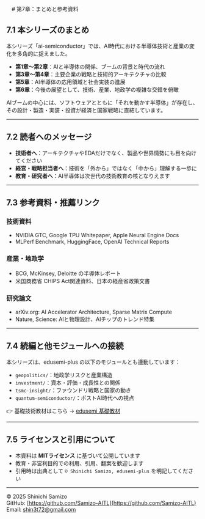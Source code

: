　# 第7章：まとめと参考資料

## 7.1 本シリーズのまとめ

本シリーズ「ai-semiconductor」では、AI時代における半導体技術と産業の変化を多角的に捉えました。

- **第1章〜第2章**：AIと半導体の関係、ブームの背景と時代の流れ  
- **第3章〜第4章**：主要企業の戦略と技術的アーキテクチャの比較  
- **第5章**：AI半導体の応用領域と社会実装の進展  
- **第6章**：今後の展望として、技術、産業、地政学の複雑な交錯を俯瞰

AIブームの中心には、ソフトウェアとともに「それを動かす半導体」が存在し、  
その設計・製造・実装・投資が経済と国家戦略に直結しています。

---

## 7.2 読者へのメッセージ

- **技術者へ**：アーキテクチャやEDAだけでなく、製品や世界情勢にも目を向けてください  
- **経営・戦略担当者へ**：技術を「外から」ではなく「中から」理解する一歩に  
- **教育・研究者へ**：AI半導体は次世代の技術教育の核となりえます

---

## 7.3 参考資料・推薦リンク

### 技術資料
- NVIDIA GTC, Google TPU Whitepaper, Apple Neural Engine Docs
- MLPerf Benchmark, HuggingFace, OpenAI Technical Reports

### 産業・地政学
- BCG, McKinsey, Deloitte の半導体レポート
- 米国商務省 CHIPS Act関連資料、日本の経産省政策文書

### 研究論文
- arXiv.org: AI Accelerator Architecture, Sparse Matrix Compute  
- Nature, Science: AIと物理設計、AIチップのトレンド特集

---

## 7.4 続編と他モジュールへの接続

本シリーズは、edusemi-plus の以下のモジュールとも連動しています：

- `geopolitics/`：地政学リスクと産業構造  
- `investment/`：資本・評価・成長性との関係  
- `tsmc-insight/`：ファウンドリ戦略と国家の動き  
- `quantum-semiconductor/`：ポストAI時代への視点

👉 基礎技術教材はこちら → [edusemi 基礎教材](../README.md)

---

## 7.5 ライセンスと引用について

- 本資料は **MITライセンス** に基づいて公開しています  
- 教育・非営利目的での利用、引用、翻案を歓迎します  
- 引用時は出典として `© Shinichi Samizo, edusemi-plus` を明記してください

---

© 2025 Shinichi Samizo  
GitHub: [https://github.com/Samizo-AITL](https://github.com/Samizo-AITL)  
Email: shin3t72@gmail.com

